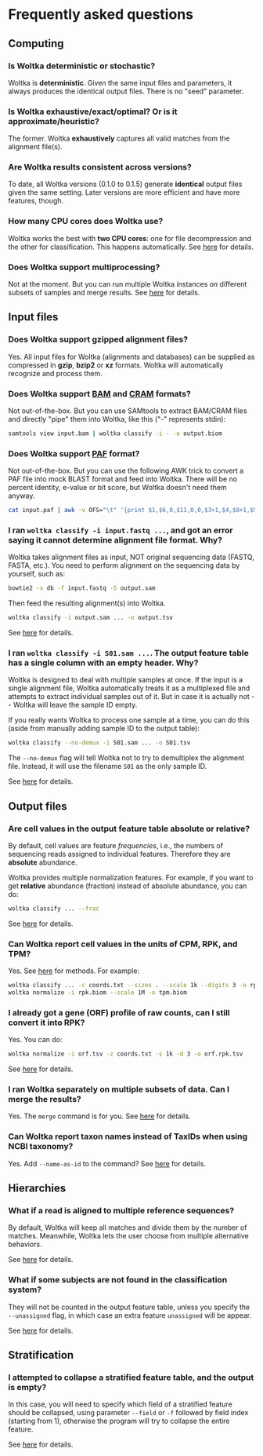 # Frequently asked questions


## Computing

### Is Woltka deterministic or stochastic?

Woltka is **deterministic**. Given the same input files and parameters, it always produces the identical output files. There is no "seed" parameter.

### Is Woltka exhaustive/exact/optimal? Or is it approximate/heuristic?

The former. Woltka **exhaustively** captures all valid matches from the alignment file(s).

### Are Woltka results consistent across versions?

To date, all Woltka versions (0.1.0 to 0.1.5) generate **identical** output files given the same setting. Later versions are more efficient and have more features, though.

### How many CPU cores does Woltka use?

Woltka works the best with **two CPU cores**: one for file decompression and the other for classification. This happens automatically. See [here](perform.md#keep-external-decompressors-on) for details.

### Does Woltka support multiprocessing?

Not at the moment. But you can run multiple Woltka instances on different subsets of samples and merge results. See [here](perform.md#run-separate-jobs-and-merge-results) for details.


## Input files

### Does Woltka support gzipped alignment files?

Yes. All input files for Woltka (alignments and databases) can be supplied as compressed in **gzip**, **bzip2** or **xz** formats. Woltka will automatically recognize and process them.

### Does Woltka support [BAM](https://en.wikipedia.org/wiki/Binary_Alignment_Map) and [CRAM](https://en.wikipedia.org/wiki/CRAM_(file_format)) formats?

Not out-of-the-box. But you can use SAMtools to extract BAM/CRAM files and directly "pipe" them into Woltka, like this ("-" represents stdin):

```bash
samtools view input.bam | woltka classify -i - -o output.biom
```

### Does Woltka support [PAF](https://github.com/lh3/miniasm/blob/master/PAF.md) format?

Not out-of-the-box. But you can use the following AWK trick to convert a PAF file into mock BLAST format and feed into Woltka. There will be no percent identity, e-value or bit score, but Woltka doesn't need them anyway.

```bash
cat input.paf | awk -v OFS="\t" '{print $1,$6,0,$11,0,0,$3+1,$4,$8+1,$9,0,$12}' | woltka classify -i - -o output.biom
```

### I ran `woltka classify -i input.fastq ...`, and got an error saying it cannot determine alignment file format. Why?

Woltka takes alignment files as input, NOT original sequencing data (FASTQ, FASTA, etc.). You need to perform alignment on the sequencing data by yourself, such as:

```bash
bowtie2 -x db -f input.fastq -S output.sam
```

Then feed the resulting alignment(s) into Woltka.

```bash
woltka classify -i output.sam ... -o output.tsv
```

See [here](align.md) for details.

### I ran `woltka classify -i S01.sam ...`. The output feature table has a single column with an empty header. Why?

Woltka is designed to deal with multiple samples at once. If the input is a single alignment file, Woltka automatically treats it as a multiplexed file and attempts to extract individual samples out of it. But in case it is actually not -- Woltka will leave the sample ID empty.

If you really wants Woltka to process one sample at a time, you can do this (aside from manually adding sample ID to the output table):

```bash
woltka classify --no-demux -i S01.sam ... -o S01.tsv
```

The `--no-demux` flag will tell Woltka not to try to demultiplex the alignment file. Instead, it will use the filename `S01` as the only sample ID.

See [here](input.md#demultiplexing) for details.


## Output files

### Are cell values in the output feature table absolute or relative?

By default, cell values are feature _frequencies_, i.e., the numbers of sequencing reads assigned to individual features. Therefore they are **absolute** abundance.

Woltka provides multiple normalization features. For example, if you want to get **relative** abundance (fraction) instead of absolute abundance, you can do:

```bash
woltka classify ... --frac
```

See [here](normalize.md#relative-abundance) for details.

### Can Woltka report cell values in the units of CPM, RPK, and TPM?

Yes. See [here](normalize.md) for methods. For example:

```bash
woltka classify ... -c coords.txt --sizes . --scale 1k --digits 3 -o rpk.biom
woltka normalize -i rpk.biom --scale 1M -o tpm.biom
```

### I already got a gene (ORF) profile of raw counts, can I still convert it into RPK?

Yes. You can do:

```bash
woltka normalize -i orf.tsv -z coords.txt -s 1k -d 3 -o orf.rpk.tsv
```

See [here](normalize.md#abundance-of-functional-genes) for details.

### I ran Woltka separately on multiple subsets of data. Can I merge the results?

Yes. The `merge` command is for you. See [here](merge.md) for details.

### Can Woltka report taxon names instead of TaxIDs when using NCBI taxonomy?

Yes. Add `--name-as-id` to the command? See [here](output.md) for details.


## Hierarchies

### What if a read is aligned to multiple reference sequences?

By default, Woltka will keep all matches and divide them by the number of matches. Meanwhile, Woltka lets the user choose from multiple alternative behaviors.

See [here](classify.md#ambiguous-assignment) for details.

### What if some subjects are not found in the classification system?

They will not be counted in the output feature table, unless you specify the `--unassigned` flag, in which case an extra feature `unassigned` will be appear.

See [here](classify.md#unassigned-sequences) for details.


## Stratification

### I attempted to collapse a stratified feature table, and the output is empty?

In this case, you will need to specify which field of a stratified feature should be collapsed, using parameter `--field` or `-f` followed by field index (starting from 1), otherwise the program will try to collapse the entire feature.

See [here](collapse.md#stratified-features) for details.
